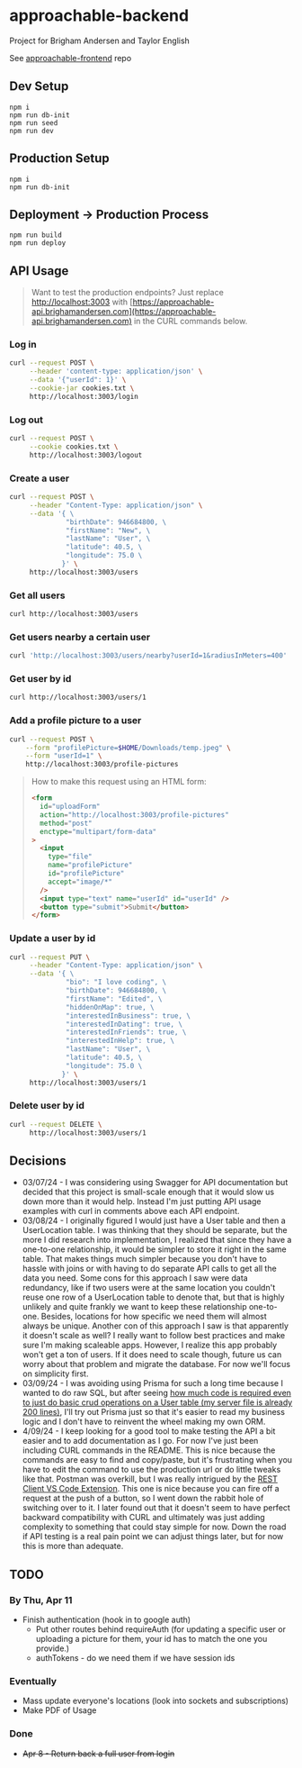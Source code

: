 # approachable-backend

Project for Brigham Andersen and Taylor English

See [approachable-frontend](https://github.com/janksmap/approachable-frontend) repo

## Dev Setup

```
npm i
npm run db-init
npm run seed
npm run dev
```

## Production Setup

```
npm i
npm run db-init
```

## Deployment -> Production Process

```
npm run build
npm run deploy
```

## API Usage

> Want to test the production endpoints? Just replace [http://localhost:3003](http://localhost:3003) with [https://approachable-api.brighamandersen.com](https://approachable-api.brighamandersen.com) in the CURL commands below.

### Log in

```bash
curl --request POST \
     --header 'content-type: application/json' \
     --data '{"userId": 1}' \
     --cookie-jar cookies.txt \
     http://localhost:3003/login
```

### Log out

```bash
curl --request POST \
     --cookie cookies.txt \
     http://localhost:3003/logout
```

### Create a user

```bash
curl --request POST \
     --header "Content-Type: application/json" \
     --data '{ \
              "birthDate": 946684800, \
              "firstName": "New", \
              "lastName": "User", \
              "latitude": 40.5, \
              "longitude": 75.0 \
             }' \
     http://localhost:3003/users
```

### Get all users

```bash
curl http://localhost:3003/users
```

### Get users nearby a certain user

```bash
curl 'http://localhost:3003/users/nearby?userId=1&radiusInMeters=400'
```

### Get user by id

```bash
curl http://localhost:3003/users/1
```

### Add a profile picture to a user

```bash
curl --request POST \
    --form "profilePicture=$HOME/Downloads/temp.jpeg" \
    --form "userId=1" \
    http://localhost:3003/profile-pictures
```

> How to make this request using an HTML form:
>
> ```html
> <form
>   id="uploadForm"
>   action="http://localhost:3003/profile-pictures"
>   method="post"
>   enctype="multipart/form-data"
> >
>   <input
>     type="file"
>     name="profilePicture"
>     id="profilePicture"
>     accept="image/*"
>   />
>   <input type="text" name="userId" id="userId" />
>   <button type="submit">Submit</button>
> </form>
> ```

### Update a user by id

```bash
curl --request PUT \
     --header "Content-Type: application/json" \
     --data '{ \
              "bio": "I love coding", \
              "birthDate": 946684800, \
              "firstName": "Edited", \
              "hiddenOnMap": true, \
              "interestedInBusiness": true, \
              "interestedInDating": true, \
              "interestedInFriends": true, \
              "interestedInHelp": true, \
              "lastName": "User", \
              "latitude": 40.5, \
              "longitude": 75.0 \
             }' \
     http://localhost:3003/users/1
```

### Delete user by id

```bash
curl --request DELETE \
     http://localhost:3003/users/1
```

## Decisions

- 03/07/24 - I was considering using Swagger for API documentation but decided that this project is small-scale enough that it would slow us down more than it would help. Instead I'm just putting API usage examples with curl in comments above each API endpoint.
- 03/08/24 - I originally figured I would just have a User table and then a UserLocation table. I was thinking that they should be separate, but the more I did research into implementation, I realized that since they have a one-to-one relationship, it would be simpler to store it right in the same table. That makes things much simpler because you don't have to hassle with joins or with having to do separate API calls to get all the data you need. Some cons for this approach I saw were data redundancy, like if two users were at the same location you couldn't reuse one row of a UserLocation table to denote that, but that is highly unlikely and quite frankly we want to keep these relationship one-to-one. Besides, locations for how specific we need them will almost always be unique. Another con of this approach I saw is that apparently it doesn't scale as well? I really want to follow best practices and make sure I'm making scaleable apps. However, I realize this app probably won't get a ton of users. If it does need to scale though, future us can worry about that problem and migrate the database. For now we'll focus on simplicity first.
- 03/09/24 - I was avoiding using Prisma for such a long time because I wanted to do raw SQL, but after seeing [how much code is required even to just do basic crud operations on a User table (my server file is already 200 lines)](https://github.com/brighambandersen/approachable-backend/blob/12d5e945ab1b015efc96b47ed86a3adf98452704/src/server.ts#L126), I'll try out Prisma just so that it's easier to read my business logic and I don't have to reinvent the wheel making my own ORM.
- 4/09/24 - I keep looking for a good tool to make testing the API a bit easier and to add documentation as I go. For now I've just been including CURL commands in the README. This is nice because the commands are easy to find and copy/paste, but it's frustrating when you have to edit the command to use the production url or do little tweaks like that. Postman was overkill, but I was really intrigued by the [REST Client VS Code Extension](https://marketplace.visualstudio.com/items?itemName=humao.rest-client). This one is nice because you can fire off a request at the push of a button, so I went down the rabbit hole of switching over to it. I later found out that it doesn't seem to have perfect backward compatibility with CURL and ultimately was just adding complexity to something that could stay simple for now. Down the road if API testing is a real pain point we can adjust things later, but for now this is more than adequate.

## TODO

### By Thu, Apr 11

- Finish authentication (hook in to google auth)
  - Put other routes behind requireAuth (for updating a specific user or uploading a picture for them, your id has to match the one you provide.)
  - authTokens - do we need them if we have session ids

### Eventually

- Mass update everyone's locations (look into sockets and subscriptions)
- Make PDF of Usage

### Done

- ~~Apr 8 - Return back a full user from login~~
